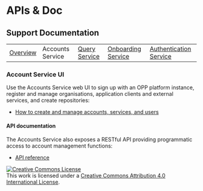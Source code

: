# APIs & Doc

## Support Documentation

||||||
|----|---|---|---|---|
|[Overview](index.md) | Accounts Service | [Query Service](query-toc.md) | [Onboarding Service](onboard-toc.md) | [Authentication Service](auth-toc.md) |

### Account Service UI

Use the Accounts Service web UI to sign up with an OPP platform
instance, register and manage organisations, application clients and
external services, and create repositories:

+ [How to create and manage accounts, services, and users](https://github.com/openpermissions/accounts-srv/blob/master/documents/markdown/how-to-register.md)

#### API documentation

The Accounts Service also exposes a RESTful API providing programmatic
access to account management functions:

+ [API reference](https://github.com/openpermissions/accounts-srv/blob/master/documents/apiary/api.md)

<!-- Copyright Notice -->
<a rel="license" href="http://creativecommons.org/licenses/by/4.0/"><img alt="Creative Commons License" style="border-width:0" src="https://i.creativecommons.org/l/by/4.0/80x15.png" /></a><br />This work is licensed under a <a rel="license" href="http://creativecommons.org/licenses/by/4.0/">Creative Commons Attribution 4.0 International License</a>.
